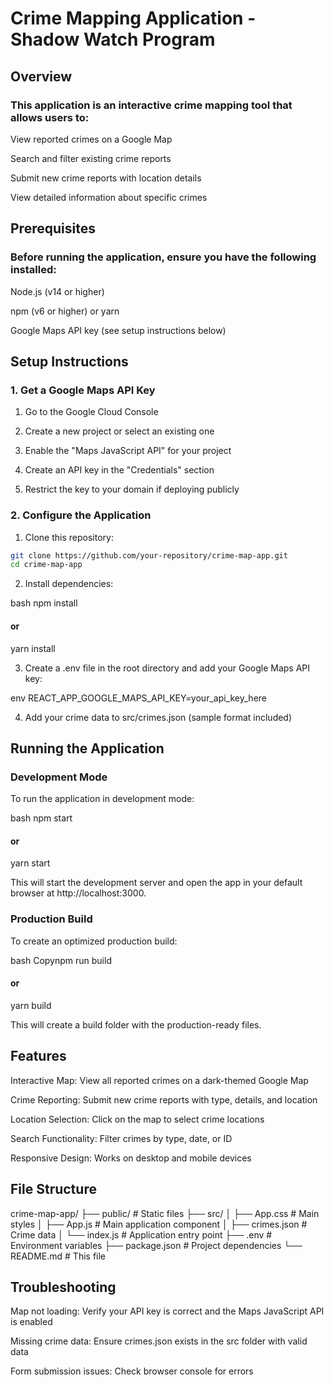# Crime Mapping Application - Shadow Watch Program
## Overview
### This application is an interactive crime mapping tool that allows users to:

View reported crimes on a Google Map

Search and filter existing crime reports

Submit new crime reports with location details

View detailed information about specific crimes

## Prerequisites
### Before running the application, ensure you have the following installed:

Node.js (v14 or higher)

npm (v6 or higher) or yarn

Google Maps API key (see setup instructions below)

## Setup Instructions
### 1. Get a Google Maps API Key
1. Go to the Google Cloud Console

2. Create a new project or select an existing one

3. Enable the "Maps JavaScript API" for your project

4. Create an API key in the "Credentials" section

5. Restrict the key to your domain if deploying publicly

### 2. Configure the Application
1. Clone this repository:

```bash
git clone https://github.com/your-repository/crime-map-app.git
cd crime-map-app
```
2. Install dependencies:

bash
npm install
#### or
yarn install

3. Create a .env file in the root directory and add your Google Maps API key:

env
REACT_APP_GOOGLE_MAPS_API_KEY=your_api_key_here

4. Add your crime data to src/crimes.json (sample format included)

## Running the Application

### Development Mode

To run the application in development mode:

bash
npm start
#### or
yarn start

This will start the development server and open the app in your default browser at http://localhost:3000.

### Production Build

To create an optimized production build:

bash
Copynpm run build
#### or
yarn build

This will create a build folder with the production-ready files.

## Features

Interactive Map: View all reported crimes on a dark-themed Google Map

Crime Reporting: Submit new crime reports with type, details, and location

Location Selection: Click on the map to select crime locations

Search Functionality: Filter crimes by type, date, or ID

Responsive Design: Works on desktop and mobile devices

## File Structure

crime-map-app/
├── public/               # Static files
├── src/
│   ├── App.css           # Main styles
│   ├── App.js            # Main application component
│   ├── crimes.json       # Crime data
│   └── index.js          # Application entry point
├── .env                  # Environment variables
├── package.json          # Project dependencies
└── README.md             # This file

## Troubleshooting

Map not loading: Verify your API key is correct and the Maps JavaScript API is enabled

Missing crime data: Ensure crimes.json exists in the src folder with valid data

Form submission issues: Check browser console for errors
